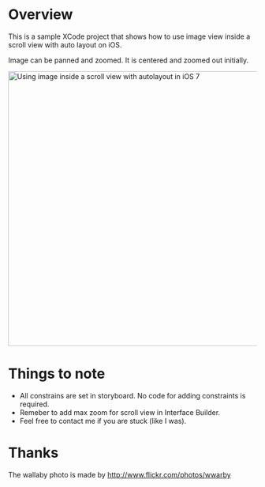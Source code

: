 # Overview

This is a sample XCode project that shows how to use image view inside a scroll view with auto layout on iOS.

Image can be panned and zoomed. It is centered and zoomed out initially.

<img src='https://raw.github.com/evgenyneu/ios-imagescroll/master/image_scroll.png' width='556' alt='Using image inside a scroll view with autolayout in iOS 7'>

# Things to note

* All constrains are set in storyboard. No code for adding constraints is required.
* Remeber to add max zoom for scroll view in Interface Builder.
* Feel free to contact me if you are stuck (like I was).

# Thanks

The wallaby photo is made by http://www.flickr.com/photos/wwarby

